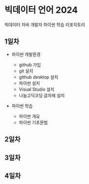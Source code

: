 # 빅데이터 언어 2024
빅데이터 자바 개발자 파이썬 학습 리포지토리

## 1일차
- 파이썬 개발환경
    - github 가입
    - git 설치
    - github desktop 설치
    - 파이썬 설치
    - Visual Studio 설치
    - 나눔고딕코딩 글자체 설치

- 파이썬 학습
    - 파이썬 개요
    - 파이썬 기초문법

## 2일차

## 3일차

## 4일차